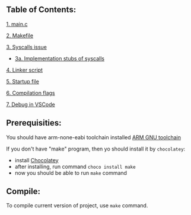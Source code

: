 

## Table of Contents:
[1. main.c](Chapters/1.%20main.c%20file.md)

[2. Makefile](Chapters/2.%20Makefile.md)

[3. Syscalls issue](Chapters/3.%20Syscalls%20issue.md)
- [3a. Implementation stubs of syscalls](Chapters/3a.%20Implementation%20stubs%20of%20syscalls.md)

[4. Linker script](Chapters/4.%20Linker%20script.md)

[5. Startup file](Chapters/5.%20Startup%20file.md)

[6. Compilation flags](Chapters/6.%20Compilation%20flags.md)

[7. Debug in VSCode](Chapters/7.%20Debug%20in%20VSCode.md)

## Prerequisities:
You should have arm-none-eabi toolchain installed [ARM GNU toolchain](https://developer.arm.com/downloads/-/gnu-rm)

If you don't have "make" program, then yo should install it by `chocolatey`:
- install [Chocolatey](https://chocolatey.org/install)
- after installing, run command `choco install make`
- now you should be able to run `make` command

## Compile:
To compile current version of project, use `make` command.
